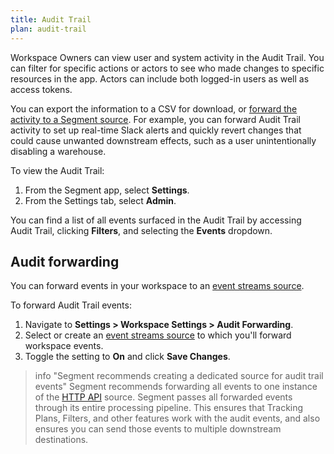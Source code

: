 ```yaml
---
title: Audit Trail
plan: audit-trail
---
```


Workspace Owners can view user and system activity in the Audit Trail. You can filter for specific actions or actors to see who made changes to specific resources in the app. Actors can include both logged-in users as well as access tokens. 

You can export the information to a CSV for download, or [forward the activity to a Segment source](#audit-forwarding). For example, you can forward Audit Trail activity to set up real-time Slack alerts and quickly revert changes that could cause unwanted downstream effects, such as a user unintentionally disabling a warehouse.

To view the Audit Trail:
1. From the Segment app, select **Settings**. 
2. From the Settings tab, select **Admin**. 

You can find a list of all events surfaced in the Audit Trail by accessing Audit Trail, clicking **Filters**, and selecting the **Events** dropdown. 

<!--- IG, 11/2023: PM for CX suggested directing to the Filter part in the app for a full list of events. PAPI support for a list of all events is on the roadmap, so at some point we can probably build a list automagically instead of using the Filters workaround --->

## Audit forwarding

You can forward events in your workspace to an [event streams source](/docs/connections/sources/#event-streams-sources).

To forward Audit Trail events:
1. Navigate to **Settings > Workspace Settings > Audit Forwarding**.
2. Select or create an [event streams source](/docs/connections/sources/#event-streams-sources) to which you'll forward workspace events.
3. Toggle the setting to **On** and click **Save Changes**.

> info "Segment recommends creating a dedicated source for audit trail events"
> Segment recommends forwarding all events to one instance of the [HTTP API](/docs/connections/sources/catalog/libraries/server/http-api/) source.  Segment passes all forwarded events through its entire processing pipeline. This ensures that Tracking Plans, Filters, and other features work with the audit events, and also ensures you can send those events to multiple downstream destinations.
